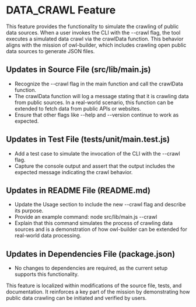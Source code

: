 # DATA_CRAWL Feature

This feature provides the functionality to simulate the crawling of public data sources. When a user invokes the CLI with the --crawl flag, the tool executes a simulated data crawl via the crawlData function. This behavior aligns with the mission of owl-builder, which includes crawling open public data sources to generate JSON files.

## Updates in Source File (src/lib/main.js)
- Recognize the --crawl flag in the main function and call the crawlData function.
- The crawlData function will log a message stating that it is crawling data from public sources. In a real-world scenario, this function can be extended to fetch data from public APIs or websites.
- Ensure that other flags like --help and --version continue to work as expected.

## Updates in Test File (tests/unit/main.test.js)
- Add a test case to simulate the invocation of the CLI with the --crawl flag.
- Capture the console output and assert that the output includes the expected message indicating the crawl behavior.

## Updates in README File (README.md)
- Update the Usage section to include the new --crawl flag and describe its purpose.
- Provide an example command:
    node src/lib/main.js --crawl
- Explain that this command simulates the process of crawling data sources and is a demonstration of how owl-builder can be extended for real-world data processing.

## Updates in Dependencies File (package.json)
- No changes to dependencies are required, as the current setup supports this functionality.

This feature is localized within modifications of the source file, tests, and documentation. It reinforces a key part of the mission by demonstrating how public data crawling can be initiated and verified by users.